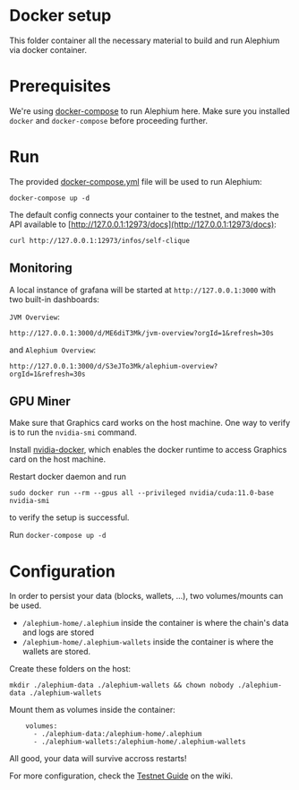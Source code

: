 Docker setup
====

This folder container all the necessary material to build and run Alephium via docker container.

# Prerequisites

We're using [docker-compose](https://docs.docker.com/compose/) to run Alephium here.
Make sure you installed `docker` and `docker-compose` before proceeding further.

# Run

The provided [docker-compose.yml](./docker-compose.yml) file will be used to run Alephium:

```
docker-compose up -d
```

The default config connects your container to the testnet, and makes the API available to [http://127.0.0.1:12973/docs](http://127.0.0.1:12973/docs):

```
curl http://127.0.0.1:12973/infos/self-clique
```

## Monitoring

A local instance of grafana will be started at `http://127.0.0.1:3000` with two built-in dashboards:

`JVM Overview`:

```
http://127.0.0.1:3000/d/ME6diT3Mk/jvm-overview?orgId=1&refresh=30s
```

and `Alephium Overview`:
```
http://127.0.0.1:3000/d/S3eJTo3Mk/alephium-overview?orgId=1&refresh=30s
```

## GPU Miner

Make sure that Graphics card works on the host machine. One way to verify is to run
the `nvidia-smi` command.

Install [nvidia-docker](https://docs.nvidia.com/datacenter/cloud-native/container-toolkit/install-guide.html#docker),
which enables the docker runtime to access Graphics card on the host machine.

Restart docker daemon and run
```
sudo docker run --rm --gpus all --privileged nvidia/cuda:11.0-base nvidia-smi
```
to verify the setup is successful.

Run `docker-compose up -d`

# Configuration

In order to persist your data (blocks, wallets, ...), two volumes/mounts can be used.

- `/alephium-home/.alephium` inside the container is where the chain's data and logs are stored
- `/alephium-home/.alephium-wallets` inside the container is where the wallets are stored.

Create these folders on the host:

```
mkdir ./alephium-data ./alephium-wallets && chown nobody ./alephium-data ./alephium-wallets
```

Mount them as volumes inside the container:

```
    volumes:
      - ./alephium-data:/alephium-home/.alephium
      - ./alephium-wallets:/alephium-home/.alephium-wallets
```

All good, your data will survive accross restarts!

For more configuration, check the [Testnet Guide](https://github.com/alephium/alephium/wiki/Testnet-Guide) on the wiki.
